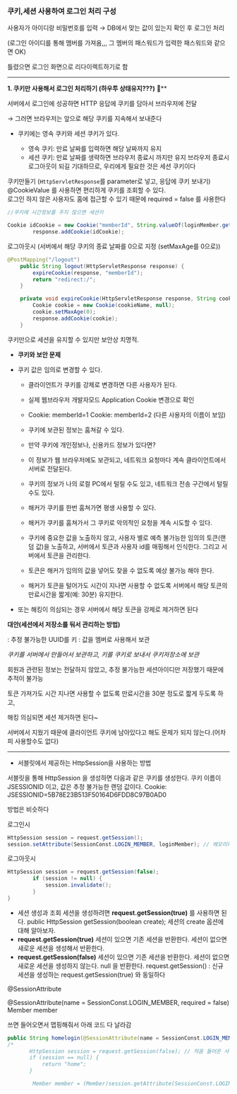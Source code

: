 ### 쿠키,세션 사용하여 로그인 처리 구성

사용자가 아이디랑 비밀번호를 입력 → DB에서 맞는 값이 있는지 확인 후 로그인 처리

(로그인 아이디를 통해 멤버를 가져옴,,, 그 멤버의 패스워드가 입력한 패스워드와 같으면 OK)

틀렸으면 로그인 화면으로 리다이렉트하기로 함

---

**1. 쿠키만 사용해서 로그인 처리하기 (하우투 상태유지???)** 🍪**

서버에서 로그인에 성공하면 HTTP 응답에 쿠키를 담아서 브라우저에 전달

→ 그러면 브라우저는 앞으로 해당 쿠키를 지속해서 보내준다

- 쿠키에는 영속 쿠키와 세션 쿠키가 있다.

  - 영속 쿠키: 만료 날짜를 입력하면 해당 날짜까지 유지
  - 세션 쿠키: 만료 날짜를 생략하면 브라우저 종료시 까지만 유지
브라우저 종료시 로그아웃이 되길 기대하므로, 우리에게 필요한 것은 세션 쿠키이다

쿠키만들기 (`HttpServletResponse`를 parameter로 넣고, 응답에 쿠키 보내기)  
@CookieValue 를 사용하면 편리하게 쿠키를 조회할 수 있다.  
로그인 하지 않은 사용자도 홈에 접근할 수 있기 때문에 required = false 를 사용한다  

```java
//쿠키에 시간정보를 주지 않으면 세션키

Cookie idCookie = new Cookie("memberId", String.valueOf(loginMember.getId()));
        response.addCookie(idCookie);
```



로그아웃시 (서버에서 해당 쿠키의 종료 날짜를 0으로 지정 (setMaxAge를 0으로))

```java
@PostMapping("/logout")
    public String logout(HttpServletResponse response) {
        expireCookie(response, "memberId");
        return "redirect:/";
    }

    private void expireCookie(HttpServletResponse response, String cookieName) {
        Cookie cookie = new Cookie(cookieName, null);
        cookie.setMaxAge(0);
        response.addCookie(cookie);
    }
```

쿠키만으로 세션을 유지할 수 있지만 보안상 치명적.

- **쿠키와 보안 문제**

-  쿠키 값은 임의로 변경할 수 있다.
   - 클라이언트가 쿠키를 강제로 변경하면 다른 사용자가 된다.
   - 실제 웹브라우저 개발자모드 Application Cookie 변경으로 확인
   - Cookie: memberId=1 Cookie: memberId=2 (다른 사용자의 이름이 보임)
   - 쿠키에 보관된 정보는 훔쳐갈 수 있다.
   - 만약 쿠키에 개인정보나, 신용카드 정보가 있다면?
   - 이 정보가 웹 브라우저에도 보관되고, 네트워크 요청마다 계속 클라이언트에서 서버로 전달된다.
   - 쿠키의 정보가 나의 로컬 PC에서 털릴 수도 있고, 네트워크 전송 구간에서 털릴 수도 있다.
   - 해커가 쿠키를 한번 훔쳐가면 평생 사용할 수 있다.
   - 해커가 쿠키를 훔쳐가서 그 쿠키로 악의적인 요청을 계속 시도할 수 있다.


   - 쿠키에 중요한 값을 노출하지 않고, 사용자 별로 예측 불가능한 임의의 토큰(랜덤 값)을 노출하고, 서버에서
토큰과 사용자 id를 매핑해서 인식한다. 그리고 서버에서 토큰을 관리한다.
   - 토큰은 해커가 임의의 값을 넣어도 찾을 수 없도록 예상 불가능 해야 한다.
   - 해커가 토큰을 털어가도 시간이 지나면 사용할 수 없도록 서버에서 해당 토큰의 만료시간을 짧게(예: 30분)
유지한다.
- 또는 해킹이 의심되는 경우 서버에서 해당 토큰을 강제로 제거하면 된다

**대안(세션에서 저장소를 둬서 관리하는 방법)** 

: 추정 불가능한 UUID를 키 : 값을 멤버로 사용해서 보관  

_쿠키를 서버에서 만들어서 보관하고, 키를 쿠키로 보내서 쿠키저장소에 보관_

회원과 관련된 정보는 전달하지 않았고, 추정 불가능한 세션아이디만 저장했기 때문에 추적이 불가능

토큰 가져가도 시간 지나면 사용할 수 없도록 만료시간을 30분 정도로 짧게 두도록 하고,

해킹 의심되면 세션 제거하면 된다~

서버에서 지웠기 때문에 클라이언트 쿠키에 남아있다고 해도 문제가 되지 않는다.(어차피 사용할수도 없다)

---

- 서블릿에서 제공하는 HttpSession을 사용하는 방법

서블릿을 통해 HttpSession 을 생성하면 다음과 같은 쿠키를 생성한다. 쿠키 이름이 JSESSIONID 이고,
값은 추정 불가능한 랜덤 값이다.
Cookie: JSESSIONID=5B78E23B513F50164D6FDD8C97B0AD0

방법은 비슷하다

로그인시

```java
HttpSession session = request.getSession();
session.setAttribute(SessionConst.LOGIN_MEMBER, loginMember); // 메모리에 저장됨
```

로그아웃시

```java
HttpSession session = request.getSession(false);
        if (session != null) {
            session.invalidate();
        }
}
```

- 세션 생성과 조회
세션을 생성하려면 **request.getSession(true)** 를 사용하면 된다.
public HttpSession getSession(boolean create);
세션의 create 옵션에 대해 알아보자.
- **request.getSession(true)**
세션이 있으면 기존 세션을 반환한다.
세션이 없으면 새로운 세션을 생성해서 반환한다.
- **request.getSession(false)**
세션이 있으면 기존 세션을 반환한다.
세션이 없으면 새로운 세션을 생성하지 않는다. null 을 반환한다.
request.getSession() : 신규 세션을 생성하는 request.getSession(true) 와 동일하다

@SessionAttribute

@SessionAttribute(name = SessionConst.LOGIN_MEMBER, required = false) Member member

쓰면 들어오면서 맵핑해줘서 아래 코드 다 날라감

```java
public String homelogin(@SessionAttribute(name = SessionConst.LOGIN_MEMBER, required = false) Member member, HttpServletRequest request, Model model) { // 로그인 안한 사용자 위해 required = false
/*
       HttpSession session = request.getSession(false); // 처음 들어온 사람은 세션 만들필요 없으니 false로~
       if (session == null) {
           return "home";
       }

        Member member = (Member)session.getAttribute(SessionConst.LOGIN_MEMBER);*/
```
